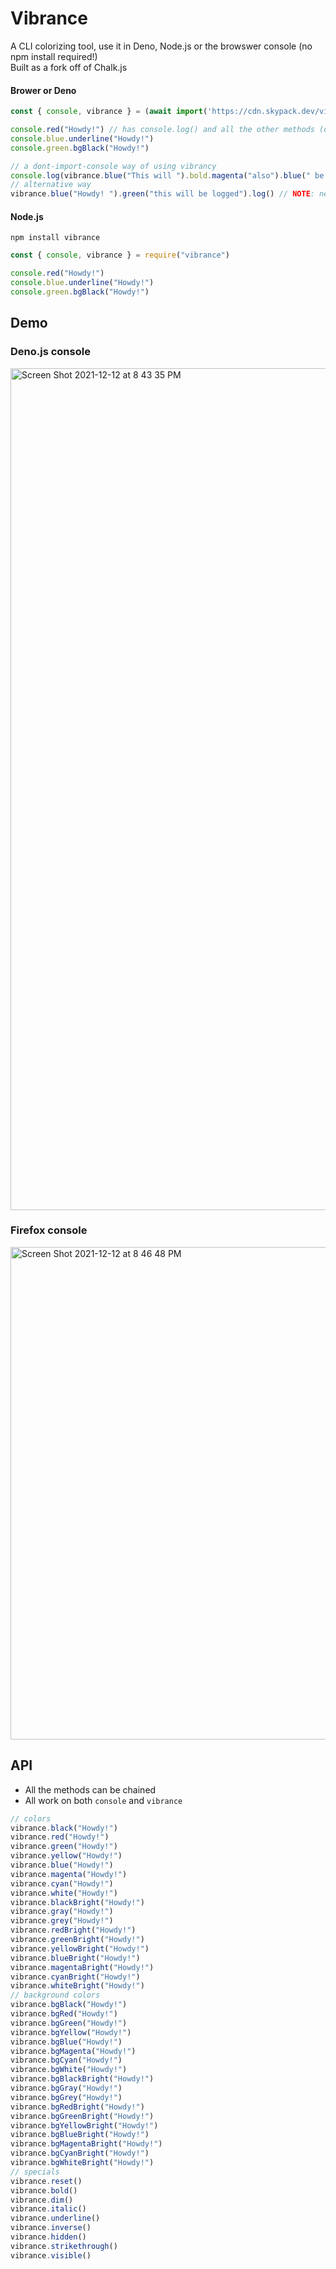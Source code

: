 # Vibrance

A CLI colorizing tool, use it in Deno, Node.js or the browswer console (no npm install required!) <br>
Built as a fork off of Chalk.js

#### Brower or Deno
```js
const { console, vibrance } = (await import('https://cdn.skypack.dev/vibrance@v0.1.13')).default

console.red("Howdy!") // has console.log() and all the other methods (debug/warn/error/group/etc)
console.blue.underline("Howdy!") 
console.green.bgBlack("Howdy!")

// a dont-import-console way of using vibrancy
console.log(vibrance.blue("This will ").bold.magenta("also").blue(" be logged"))
// alternative way
vibrance.blue("Howdy! ").green("this will be logged").log() // NOTE: needs log at the end!
```

#### Node.js

`npm install vibrance`

```js
const { console, vibrance } = require("vibrance")

console.red("Howdy!")
console.blue.underline("Howdy!")
console.green.bgBlack("Howdy!")
```


## Demo

### Deno.js console
<img width="1347" alt="Screen Shot 2021-12-12 at 8 43 35 PM" src="https://user-images.githubusercontent.com/17692058/145744706-0b44e0fb-17ec-4a35-978e-9ff46923a96c.png">

### Firefox console
<img width="788" alt="Screen Shot 2021-12-12 at 8 46 48 PM" src="https://user-images.githubusercontent.com/17692058/145744606-723e3c74-1f7c-4daa-8f00-04f725241465.png">



## API

- All the methods can be chained
- All work on both `console` and `vibrance`

```js
// colors
vibrance.black("Howdy!")
vibrance.red("Howdy!")
vibrance.green("Howdy!")
vibrance.yellow("Howdy!")
vibrance.blue("Howdy!")
vibrance.magenta("Howdy!")
vibrance.cyan("Howdy!")
vibrance.white("Howdy!")
vibrance.blackBright("Howdy!")
vibrance.gray("Howdy!")
vibrance.grey("Howdy!")
vibrance.redBright("Howdy!")
vibrance.greenBright("Howdy!")
vibrance.yellowBright("Howdy!")
vibrance.blueBright("Howdy!")
vibrance.magentaBright("Howdy!")
vibrance.cyanBright("Howdy!")
vibrance.whiteBright("Howdy!")
// background colors
vibrance.bgBlack("Howdy!")
vibrance.bgRed("Howdy!")
vibrance.bgGreen("Howdy!")
vibrance.bgYellow("Howdy!")
vibrance.bgBlue("Howdy!")
vibrance.bgMagenta("Howdy!")
vibrance.bgCyan("Howdy!")
vibrance.bgWhite("Howdy!")
vibrance.bgBlackBright("Howdy!")
vibrance.bgGray("Howdy!")
vibrance.bgGrey("Howdy!")
vibrance.bgRedBright("Howdy!")
vibrance.bgGreenBright("Howdy!")
vibrance.bgYellowBright("Howdy!")
vibrance.bgBlueBright("Howdy!")
vibrance.bgMagentaBright("Howdy!")
vibrance.bgCyanBright("Howdy!")
vibrance.bgWhiteBright("Howdy!")
// specials
vibrance.reset()
vibrance.bold()
vibrance.dim()
vibrance.italic()
vibrance.underline()
vibrance.inverse()
vibrance.hidden()
vibrance.strikethrough()
vibrance.visible()
```
